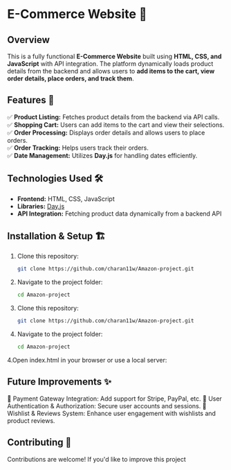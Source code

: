 # E-Commerce Website 🛒  

## Overview  
This is a fully functional **E-Commerce Website** built using **HTML, CSS, and JavaScript** with API integration. The platform dynamically loads product details from the backend and allows users to **add items to the cart, view order details, place orders, and track them**.  

## Features 🚀  
✅ **Product Listing:** Fetches product details from the backend via API calls.  
✅ **Shopping Cart:** Users can add items to the cart and view their selections.  
✅ **Order Processing:** Displays order details and allows users to place orders.  
✅ **Order Tracking:** Helps users track their orders.  
✅ **Date Management:** Utilizes **Day.js** for handling dates efficiently.  

## Technologies Used 🛠️  
- **Frontend:** HTML, CSS, JavaScript  
- **Libraries:** [Day.js](https://day.js.org/)  
- **API Integration:** Fetching product data dynamically from a backend API  

## Installation & Setup 🏗️  
1. Clone this repository:  
   ```sh
   git clone https://github.com/charan11w/Amazon-project.git
2. Navigate to the project folder:  
   ```sh
   cd Amazon-project
3. Clone this repository:  
   ```sh
   git clone https://github.com/charan11w/Amazon-project.git
2. Navigate to the project folder:  
   ```sh
   cd Amazon-project
4.Open index.html in your browser or use a local server:


## Future Improvements ✨
🔹 Payment Gateway Integration: Add support for Stripe, PayPal, etc.
🔹 User Authentication & Authorization: Secure user accounts and sessions.
🔹 Wishlist & Reviews System: Enhance user engagement with wishlists and product reviews.

## Contributing 🤝
Contributions are welcome! If you'd like to improve this project
   
